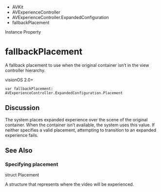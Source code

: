 

- AVKit
- AVExperienceController
- AVExperienceController.ExpandedConfiguration
-  fallbackPlacement 

Instance Property

# fallbackPlacement

A fallback placement to use when the original container isn’t in the view controller hierarchy.

visionOS 2.0+

``` source
var fallbackPlacement: AVExperienceController.ExpandedConfiguration.Placement
```

## Discussion

The system places expanded experience over the scene of the original container. When the container isn’t available, the system uses this value. If neither specifies a valid placement, attempting to transition to an expanded experience fails.

## See Also

### Specifying placement

struct Placement

A structure that represents where the video will be experienced.

